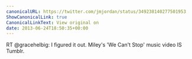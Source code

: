 ```yaml
---
canonicalURL: https://twitter.com/jmjordan/status/349238140277501953
ShowCanonicalLink: true
CanonicalLinkText: View original on
date: 2013-06-24T18:50:35+00:00
---
```

RT @gracehelbig: I figured it out. Miley's 'We Can't Stop' music video IS Tumblr.